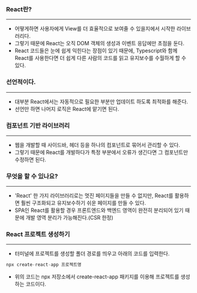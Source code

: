 ### React란?
---
- 어떻게하면 사용자에게 View를 더 효율적으로 보여줄 수 있을지에서 시작한 라이브러리다.
- 그렇기 때문에 React는 오직 DOM 객체의 생성과 이벤트 응답에만 초점을 둔다.
- React 코드들은 눈에 쉽게 익힌다는 장점이 있기 때문에, Typescript와 함께 React를 사용한다면 더 쉽게 다른 사람의 코드를 읽고 유지보수를 수월하게 할 수 있다.

### 선언적이다.
---
- 대부분 React에서는 자동적으로 필요한 부분만 업데이트 하도록 최적화를 해준다.
- 선언만 하면 나머지 로직은 React에 맡기면 된다.

### 컴포넌트 기반 라이브러리
---
- 웹을 개발할 때 사이드바, 헤더 등을 하나의 컴포넌트로 묶어서 관리할 수 있다.
- 그렇기 때문에 React를 개발하다가 특정 부분에서 오류가 생긴다면 그 컴포넌트만 수정하면 된다.

### 무엇을 할 수 있나요?
---
- 'React' 한 가지 라이브러리로는 멋진 페이지들을 만들 수 없지만, React를 활용하면 훨씬 구조화되고 유지보수하기 쉬운 페이지를 만들 수 있다.
- SPA인 React를 활용할 경우 프론트엔드와 백엔드 영역이 완전히 분리되어 있기 때문에 개발 영역 분리가 가능해진다.(CSR 한정)

### React 프로젝트 생성하기
---
- 터미널에 프로젝트를 생성할 폴더 경로를 띄우고 아래의 코드를 입력한다.
```javascript
npx create-react-app 프로젝트명
```
- 위의 코드는 npx 저장소에서 create-react-app 패키지를 이용해 프로젝트를 생성하는 코드이다.
